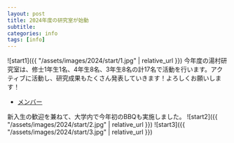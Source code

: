 ```yaml
---
layout: post
title: 2024年度の研究室が始動
subtitle: 
categories: info
tags: [info]
---
```

![start1]({{ "/assets/images/2024/start/1.jpg" | relative_url }})
今年度の湯村研究室は、修士1年生1名、4年生8名、3年生8名の計17名で活動を行います。アクティブに活動し、研究成果もたくさん発表していきます！よろしくお願いします！ 

- [メンバー](https://www.yumulab.org/people.html)

新入生の歓迎を兼ねて、大学内で今年初のBBQも実施しました。
![start2]({{ "/assets/images/2024/start/2.jpg" | relative_url }})
![start3]({{ "/assets/images/2024/start/3.jpg" | relative_url }})
